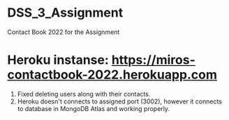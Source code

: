 # DSS_3_Assignment
Contact Book 2022 for the Assignment
# Heroku instanse: https://miros-contactbook-2022.herokuapp.com

1) Fixed deleting users along with their contacts.
2) Heroku doesn't connects to assigned port (3002), however it connects to database in MongoDB Atlas and working properly.
